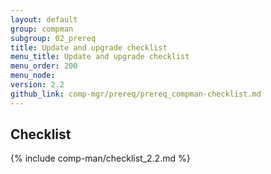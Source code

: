 ```yaml
---
layout: default
group: compman
subgroup: 02_prereq
title: Update and upgrade checklist
menu_title: Update and upgrade checklist
menu_order: 200
menu_node: 
version: 2.2
github_link: comp-mgr/prereq/prereq_compman-checklist.md
---
```


## Checklist
{% include comp-man/checklist_2.2.md %}
